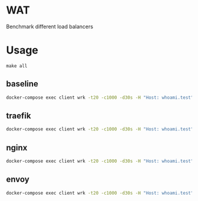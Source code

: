 # WAT

Benchmark different load balancers

# Usage

```
make all
```

## baseline

```bash
docker-compose exec client wrk -t20 -c1000 -d30s -H "Host: whoami.test" --latency  http://whoami:80/bench
```

## traefik

```bash
docker-compose exec client wrk -t20 -c1000 -d30s -H "Host: whoami.test" --latency  http://traefik:8080/bench
```

## nginx

```bash
docker-compose exec client wrk -t20 -c1000 -d30s -H "Host: whoami.test" --latency  http://nginx:8080/bench
```

## envoy

```bash
docker-compose exec client wrk -t20 -c1000 -d30s -H "Host: whoami.test" --latency  http://envoy:10000/bench
```
